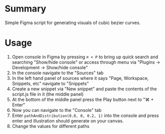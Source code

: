 # Summary
Simple Figma script for generating visuals of cubic bezier curves.

# Usage
1. Open console in Figma by pressing `⌘ + P` to bring up quick search and searching "Show/hide console" or access through menu via "Plugins → Development → Show/hide console"
2. In the console navigate to the "Sources" tab
3. In the left hand panel of sources where it says "Page, Workspace, Snippets, etc" navigate to "Snippets"
4. Create a new snippet via "New snippet" and paste the contents of the script.js file in it (the middle panel)
5. At the bottom of the middle panel press the Play button next to "⌘ + Enter" 
6. Now you can navigate to the "Console" tab 
7. Enter `pathAndDistribution(0.8, 0, 0.2, 1)` into the console and press enter and illustration should generate on your canvas.
8. Change the values for different paths